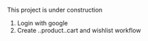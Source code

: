 This project is under construction
1) Login with google
2) Create ..product..cart and wishlist workflow